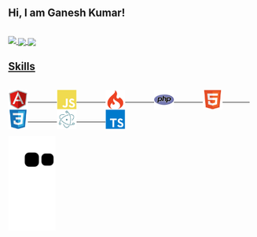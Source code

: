 ## Hi, I am Ganesh Kumar! 
</br>

 <div>
  <a href="https://github.com/ganeshhyc">
    <picture>
     <source
       srcset="https://github-readme-stats.vercel.app/api?username=ganeshhyc&show_icons=true&theme=dark"
       media="(prefers-color-scheme: dark)"
     />
     <source
       srcset="https://github-readme-stats.vercel.app/api?username=ganeshhyc&show_icons=true"
       media="(prefers-color-scheme: light), (prefers-color-scheme: no-preference)"
     />
     <img src="https://github-readme-stats.vercel.app/api?username=ganeshhyc&show_icons=true" />
    </picture>
   <img align="center" height="170" src="https://github-readme-stats.vercel.app/api/top-langs/?username=ganeshhyc&layout=compact&langs_count=16&theme=dracula"/>
  <img align="center" src="https://github-readme-stats.vercel.app/api?username=ganeshhyc&show_icons=true&theme=dracula&include_all_commits=true&count_private=true&hide=issues"/>
</div>
 
 ## Skills
<div style="display: inline_block"><br>
  <img height="40" align="center" alt="HYC-Angular" height="30" width="40" src="https://raw.githubusercontent.com/devicons/devicon/master/icons/angularjs/angularjs-original.svg">
 &nbsp;&nbsp;&nbsp;&nbsp;&nbsp;&nbsp;&nbsp;&nbsp;&nbsp;&nbsp;&nbsp;&nbsp;&nbsp;
  <img height="40" align="center" alt="HYC-Js" height="30" width="40" src="https://raw.githubusercontent.com/devicons/devicon/master/icons/javascript/javascript-plain.svg">
 &nbsp;&nbsp;&nbsp;&nbsp;&nbsp;&nbsp;&nbsp;&nbsp;&nbsp;&nbsp;&nbsp;&nbsp;&nbsp;
  <img height="40" align="center" alt="HYC-Codeigniter" height="30" width="40" src="https://raw.githubusercontent.com/devicons/devicon/master/icons/codeigniter/codeigniter-plain.svg">
 &nbsp;&nbsp;&nbsp;&nbsp;&nbsp;&nbsp;&nbsp;&nbsp;&nbsp;&nbsp;&nbsp;&nbsp;&nbsp;
  <img height="40" align="center" alt="HYC-PHP" height="30" width="40" src="https://raw.githubusercontent.com/devicons/devicon/master/icons/php/php-original.svg">
 &nbsp;&nbsp;&nbsp;&nbsp;&nbsp;&nbsp;&nbsp;&nbsp;&nbsp;&nbsp;&nbsp;&nbsp;&nbsp;
  <img height="40" align="center" alt="HYC-HTML" height="30" width="40" src="https://raw.githubusercontent.com/devicons/devicon/master/icons/html5/html5-original.svg">
 &nbsp;&nbsp;&nbsp;&nbsp;&nbsp;&nbsp;&nbsp;&nbsp;&nbsp;&nbsp;&nbsp;&nbsp;&nbsp;
  <img height="40" align="center" alt="HYC-CSS" height="30" width="40" src="https://raw.githubusercontent.com/devicons/devicon/master/icons/css3/css3-original.svg">
 &nbsp;&nbsp;&nbsp;&nbsp;&nbsp;&nbsp;&nbsp;&nbsp;&nbsp;&nbsp;&nbsp;&nbsp;&nbsp;
  <img height="40" align="center" alt="HYC-ELECTRON" height="30" width="40" src="https://raw.githubusercontent.com/devicons/devicon/master/icons/electron/electron-original.svg">
 &nbsp;&nbsp;&nbsp;&nbsp;&nbsp;&nbsp;&nbsp;&nbsp;&nbsp;&nbsp;&nbsp;&nbsp;&nbsp;
  <img height="40" align="center" alt="HYC-TYPESCRIPT" height="30" width="40" src="https://raw.githubusercontent.com/devicons/devicon/master/icons/typescript/typescript-original.svg">
<!--  &nbsp;&nbsp;&nbsp;&nbsp;&nbsp;&nbsp;&nbsp;&nbsp;&nbsp;&nbsp;&nbsp;&nbsp;&nbsp;
  <img height="40" align="center" alt="HYC-MYSQL" height="30" width="40" src="https://raw.githubusercontent.com/devicons/devicon/master/icons/mysql/mysql-original.svg">
</div> -->
  
</br>

 
  ![Snake animation](https://github.com/ganeshhyc/ganeshhyc/blob/output/github-contribution-grid-snake.svg)
 
</div>

